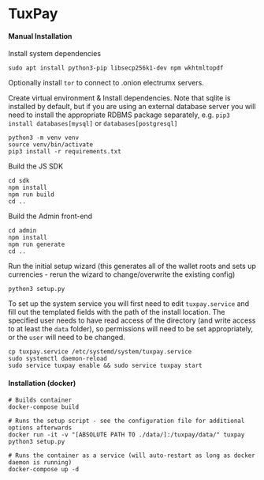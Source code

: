 # TuxPay

#### Manual Installation

Install system dependencies

```
sudo apt install python3-pip libsecp256k1-dev npm wkhtmltopdf
```

Optionally install `tor` to connect to .onion electrumx servers.

Create virtual environment & Install dependencies. Note that sqlite is installed by default, but if you are using an
external database server you will need to install the appropriate RDBMS package separately,
e.g. `pip3 install databases[mysql]` or `databases[postgresql]`

```
python3 -m venv venv
source venv/bin/activate
pip3 install -r requirements.txt
```

Build the JS SDK

```
cd sdk
npm install
npm run build
cd ..
```

Build the Admin front-end

```
cd admin
npm install
npm run generate
cd ..
```

Run the initial setup wizard (this generates all of the wallet roots and sets up currencies - rerun the wizard to
change/overwrite the existing config)

```
python3 setup.py
```

To set up the system service you will first need to edit `tuxpay.service` and fill out the templated fields with the
path of the install location. The specified user needs to have read access of the directory (and write access to at
least the `data` folder), so permissions will need to be set appropriately, or the `user` will need to be changed.

```
cp tuxpay.service /etc/systemd/system/tuxpay.service
sudo systemctl daemon-reload
sudo service tuxpay enable && sudo service tuxpay start
```

#### Installation (docker)

```
# Builds container
docker-compose build

# Runs the setup script - see the configuration file for additional options afterwards
docker run -it -v "[ABSOLUTE PATH TO ./data/]:/tuxpay/data/" tuxpay python3 setup.py

# Runs the container as a service (will auto-restart as long as docker daemon is running)
docker-compose up -d 
```